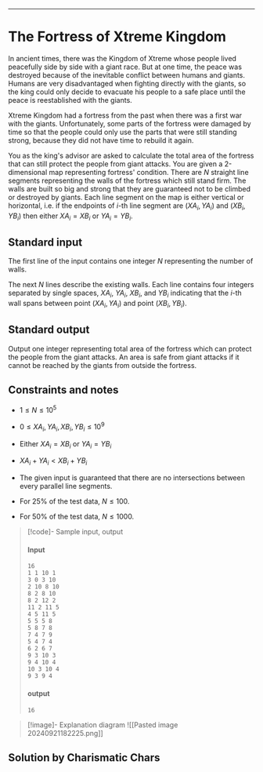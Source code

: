 
---
# The Fortress of Xtreme Kingdom

In ancient times, there was the Kingdom of Xtreme whose people lived peacefully side by side with a giant race. But at one time, the peace was destroyed because of the inevitable conflict between humans and giants. Humans are very disadvantaged when fighting directly with the giants, so the king could only decide to evacuate his people to a safe place until the peace is reestablished with the giants.

Xtreme Kingdom had a fortress from the past when there was a first war with the giants. Unfortunately, some parts of the fortress were damaged by time so that the people could only use the parts that were still standing strong, because they did not have time to rebuild it again.

You as the king's advisor are asked to calculate the total area of the fortress that can still protect the people from giant attacks. You are given a 2-dimensional map representing fortress' condition. There are $N$ straight line segments representing the walls of the fortress which still stand firm. The walls are built so big and strong that they are guaranteed not to be climbed or destroyed by giants. Each line segment on the map is either vertical or horizontal, i.e. if the endpoints of $i$-th line segment are $(XA_i, YA_i)$ and $(XB_i, YB_i)$ then either $XA_i = XB_i$ or $YA_i = YB_i$.

## Standard input

The first line of the input contains one integer $N$ representing the number of walls.

The next $N$ lines describe the existing walls. Each line contains four integers separated by single spaces, $XA_i$, $YA_i$, $XB_i$, and $YB_i$ indicating that the $i$-th wall spans between point $(XA_i, YA_i)$ and point $(XB_i, YB_i)$.

## Standard output

Output one integer representing total area of the fortress which can protect the people from the giant attacks. An area is safe from giant attacks if it cannot be reached by the giants from outside the fortress.

## Constraints and notes

- $1 \leq N \leq 10^5$
- $0 \leq XA_i, YA_i, XB_i, YB_i \leq 10^9$
- Either $XA_i = XB_i$ or $YA_i = YB_i$
- $XA_i + YA_i < XB_i + YB_i$
- The given input is guaranteed that there are no intersections between every parallel line segments.

- For 25% of the test data, $N \leq 100$.
- For 50% of the test data, $N \leq 1000$.

> [!code]- Sample input, output
> #### Input
> ```
> 16
> 1 1 10 1
> 3 0 3 10
> 2 10 8 10
> 8 2 8 10
> 8 2 12 2
> 11 2 11 5
> 4 5 11 5
> 5 5 5 8
> 5 8 7 8
> 7 4 7 9
> 5 4 7 4
> 6 2 6 7
> 9 3 10 3
> 9 4 10 4
> 10 3 10 4
> 9 3 9 4
> ```
> 
> #### output
> ```
> 16
> ```
> 

> [!image]- Explanation diagram
> ![[Pasted image 20240921182225.png]]

## Solution by **Charismatic Chars**
